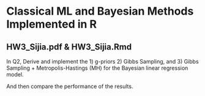 # Classical ML and Bayesian Methods Implemented in R

## HW3_Sijia.pdf & HW3_Sijia.Rmd

In Q2, Derive and implement the 1) g-priors 2) Gibbs Sampling, and 3) Gibbs Sampling + Metropolis-Hastings (MH) for the Bayesian linear regression model.

And then compare the performance of the results.



